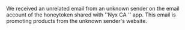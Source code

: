 We received an unrelated email from an unknown sender on the email account of the honeytoken shared with ''Nyx CA	'' app. This email is promoting products from the unknown sender's website.